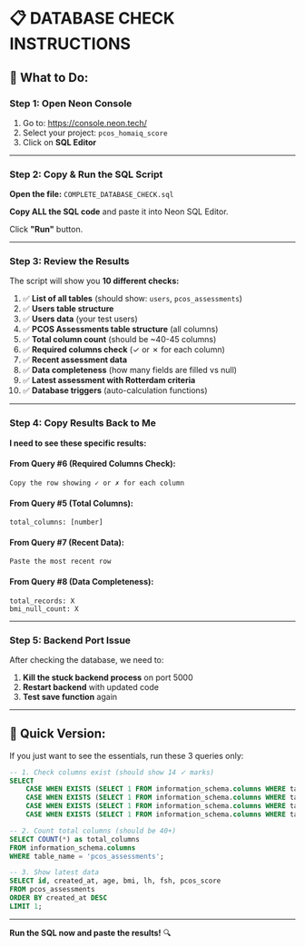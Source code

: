 # 📋 DATABASE CHECK INSTRUCTIONS

## 🎯 **What to Do:**

### **Step 1: Open Neon Console**
1. Go to: https://console.neon.tech/
2. Select your project: `pcos_homaiq_score`
3. Click on **SQL Editor**

---

### **Step 2: Copy & Run the SQL Script**

**Open the file:** `COMPLETE_DATABASE_CHECK.sql`

**Copy ALL the SQL code** and paste it into Neon SQL Editor.

Click **"Run"** button.

---

### **Step 3: Review the Results**

The script will show you **10 different checks:**

1. ✅ **List of all tables** (should show: `users`, `pcos_assessments`)
2. ✅ **Users table structure**
3. ✅ **Users data** (your test users)
4. ✅ **PCOS Assessments table structure** (all columns)
5. ✅ **Total column count** (should be ~40-45 columns)
6. ✅ **Required columns check** (✓ or ✗ for each column)
7. ✅ **Recent assessment data**
8. ✅ **Data completeness** (how many fields are filled vs null)
9. ✅ **Latest assessment with Rotterdam criteria**
10. ✅ **Database triggers** (auto-calculation functions)

---

### **Step 4: Copy Results Back to Me**

**I need to see these specific results:**

#### **From Query #6 (Required Columns Check):**
```
Copy the row showing ✓ or ✗ for each column
```

#### **From Query #5 (Total Columns):**
```
total_columns: [number]
```

#### **From Query #7 (Recent Data):**
```
Paste the most recent row
```

#### **From Query #8 (Data Completeness):**
```
total_records: X
bmi_null_count: X
```

---

### **Step 5: Backend Port Issue**

After checking the database, we need to:
1. **Kill the stuck backend process** on port 5000
2. **Restart backend** with updated code
3. **Test save function** again

---

## 🚀 **Quick Version:**

If you just want to see the essentials, run these 3 queries only:

```sql
-- 1. Check columns exist (should show 14 ✓ marks)
SELECT 
    CASE WHEN EXISTS (SELECT 1 FROM information_schema.columns WHERE table_name = 'pcos_assessments' AND column_name = 'lh') THEN '✓' ELSE '✗' END as lh,
    CASE WHEN EXISTS (SELECT 1 FROM information_schema.columns WHERE table_name = 'pcos_assessments' AND column_name = 'fsh') THEN '✓' ELSE '✗' END as fsh,
    CASE WHEN EXISTS (SELECT 1 FROM information_schema.columns WHERE table_name = 'pcos_assessments' AND column_name = 'pcos_score') THEN '✓' ELSE '✗' END as pcos_score,
    CASE WHEN EXISTS (SELECT 1 FROM information_schema.columns WHERE table_name = 'pcos_assessments' AND column_name = 'family_history_diabetes') THEN '✓' ELSE '✗' END as family_history;

-- 2. Count total columns (should be 40+)
SELECT COUNT(*) as total_columns
FROM information_schema.columns
WHERE table_name = 'pcos_assessments';

-- 3. Show latest data
SELECT id, created_at, age, bmi, lh, fsh, pcos_score
FROM pcos_assessments
ORDER BY created_at DESC
LIMIT 1;
```

---

**Run the SQL now and paste the results!** 🔍

